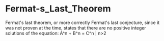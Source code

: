 # Fermat-s_Last_Theorem
Fermat's last theorem, or more correctly Fermat's last conjecture, since it was not proven at the time, states that there are no positive integer solutions of the equation: A^n + B^n = C^n | n>2
